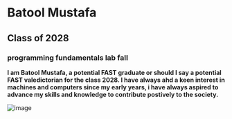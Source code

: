 # Batool Mustafa
## Class of 2028
### programming fundamentals lab fall
**I am Batool Mustafa, a potential FAST graduate or should I say a potential FAST valedictorian for the class 2028. I have always ahd a keen interest in machines and computers since my early years, i have always aspired to advance my skills and knowledge to contribute postively to the society.**

![image](https://github.com/user-attachments/assets/28a12a6f-e5ab-48c3-8a14-6f91c5b74fff)
